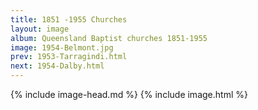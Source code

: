 ```yaml
---
title: 1851 -1955 Churches
layout: image
album: Queensland Baptist churches 1851-1955
image: 1954-Belmont.jpg
prev: 1953-Tarragindi.html
next: 1954-Dalby.html
---
```

 {% include image-head.md %}
{% include image.html %}